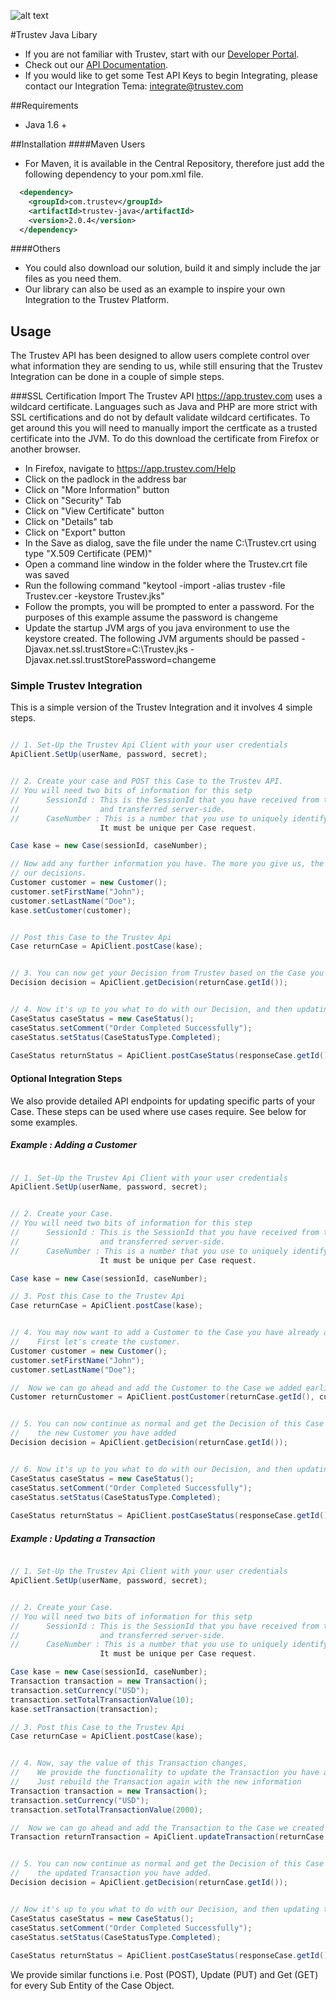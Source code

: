 ![alt text](https://app.trustev.com/assets/img/apple-icon-144.png)

#Trustev Java Libary
- If you are not familiar with Trustev, start with our [Developer Portal](http://www.trustev.com/developers).
- Check out our [API Documentation](http://www.trustev.com/developers#apioverview).
- If you would like to get some Test API Keys to begin Integrating, please contact our Integration Tema: integrate@trustev.com

##Requirements
- Java 1.6 +

##Installation
####Maven Users
- For Maven, it is available in the Central Repository, therefore just add the following dependency to your pom.xml file.
```xml
  <dependency>
	<groupId>com.trustev</groupId>
  	<artifactId>trustev-java</artifactId>
  	<version>2.0.4</version>
  </dependency>
```

####Others
- You could also download our solution, build it and simply include the jar files as you need them.
- Our library can also be used as an example to inspire your own Integration to the Trustev Platform.

## Usage
   The Trustev API has been designed to allow users complete control over what information they are sending to us, while still ensuring that the Trustev Integration can be done in a couple of simple steps.

###SSL Certification Import
The Trustev API https://app.trustev.com uses a wildcard certificate.  Languages such as Java and PHP are more strict with SSL certifications and do not by default validate wildcard certificates.
To get around this you will need to manually import the certficate as a trusted certificate into the JVM.  To do this download the certificate from Firefox or another browser.

- In Firefox, navigate to https://app.trustev.com/Help
- Click on the padlock in the address bar
- Click on "More Information" button
- Click on "Security" Tab
- Click on "View Certificate" button
- Click on "Details" tab
- Click on "Export" button
- In the Save as dialog, save the file under the name C:\Trustev.crt using type "X.509 Certificate (PEM)"
- Open a command line window in the folder where the Trustev.crt file was saved
- Run the following command "keytool -import -alias trustev -file Trustev.cer -keystore Trustev.jks"
- Follow the prompts, you will be prompted to enter a password.  For the purposes of this example assume the password is changeme
- Update the startup JVM args of you java environment to use the keystore created.  The following JVM arguments should be passed -Djavax.net.ssl.trustStore=C:\Trustev.jks -Djavax.net.ssl.trustStorePassword=changeme

### Simple Trustev Integration
This is a simple version of the Trustev Integration and it involves 4 simple steps.

```java

// 1. Set-Up the Trustev Api Client with your user credentials
ApiClient.SetUp(userName, password, secret);


// 2. Create your case and POST this Case to the Trustev API.
// You will need two bits of information for this setp
// 		SessionId : This is the SessionId that you have received from the Trustev JavaScript (Trustev.js)
//					and transferred server-side.
// 		CaseNumber : This is a number that you use to uniquely identify this Case - we recommend using your internal Order Number for the Case Number. 
					It must be unique per Case request.

Case kase = new Case(sessionId, caseNumber);

// Now add any further information you have. The more you give us, the more accurate 
// our decisions.
Customer customer = new Customer();
customer.setFirstName("John");
customer.setLastName("Doe");
kase.setCustomer(customer);


// Post this Case to the Trustev Api
Case returnCase = ApiClient.postCase(kase);


// 3. You can now get your Decision from Trustev based on the Case you have given us
Decision decision = ApiClient.getDecision(returnCase.getId());


// 4. Now it's up to you what to do with our Decision, and then updating the Case Status with what the order outcome was.
CaseStatus caseStatus = new CaseStatus();
caseStatus.setComment("Order Completed Successfully");
caseStatus.setStatus(CaseStatusType.Completed);
       
CaseStatus returnStatus = ApiClient.postCaseStatus(responseCase.getId(), caseStatus);

```

#### Optional Integration Steps
We also provide detailed API endpoints for updating specific parts of your Case. These steps can be used where use cases require. See below for some examples.

##### Example : Adding a Customer

```java

// 1. Set-Up the Trustev Api Client with your user credentials
ApiClient.SetUp(userName, password, secret);


// 2. Create your Case.
// You will need two bits of information for this step
// 		SessionId : This is the SessionId that you have received from the Trustev JavaScript (Trustev.js)
//					and transferred server-side.
// 		CaseNumber : This is a number that you use to uniquely identify this Case - we recommend using your internal Order Number for the Case Number. 
					It must be unique per Case request.

Case kase = new Case(sessionId, caseNumber);

// 3. Post this Case to the Trustev Api
Case returnCase = ApiClient.postCase(kase);


// 4. You may now want to add a Customer to the Case you have already added.
//    First let's create the customer.
Customer customer = new Customer();
customer.setFirstName("John");
customer.setLastName("Doe");

//  Now we can go ahead and add the Customer to the Case we added earlier.
Customer returnCustomer = ApiClient.postCustomer(returnCase.getId(), customer);


// 5. You can now continue as normal and get the Decision of this Case including
//    the new Customer you have added
Decision decision = ApiClient.getDecision(returnCase.getId());


// 6. Now it's up to you what to do with our Decision, and then updating the Case Status with what the order outcome was.
CaseStatus caseStatus = new CaseStatus();
caseStatus.setComment("Order Completed Successfully");
caseStatus.setStatus(CaseStatusType.Completed);
       
CaseStatus returnStatus = ApiClient.postCaseStatus(responseCase.getId(), caseStatus);

```

##### Example : Updating a Transaction

```java

// 1. Set-Up the Trustev Api Client with your user credentials
ApiClient.SetUp(userName, password, secret);


// 2. Create your Case.
// You will need two bits of information for this setp
// 		SessionId : This is the SessionId that you have received from the Trustev JavaScript (Trustev.js)
//					and transferred server-side.
// 		CaseNumber : This is a number that you use to uniquely identify this Case - we recommend using your internal Order Number for the Case Number. 
					It must be unique per Case request.

Case kase = new Case(sessionId, caseNumber);
Transaction transaction = new Transaction();
transaction.setCurrency("USD");
transaction.setTotalTransactionValue(10);
kase.setTransaction(transaction);

// 3. Post this Case to the Trustev Api
Case returnCase = ApiClient.postCase(kase);


// 4. Now, say the value of this Transaction changes,
//	  We provide the functionality to update the Transaction you have already added.
//	  Just rebuild the Transaction again with the new information
Transaction transaction = new Transaction();
transaction.setCurrency("USD");
transaction.setTotalTransactionValue(2000);

//  Now we can go ahead and add the Transaction to the Case we created earlier.
Transaction returnTransaction = ApiClient.updateTransaction(returnCase.getId(), transaction);


// 5. You can now continue as normal and get the Decision of this Case including
//    the updated Transaction you have added.
Decision decision = ApiClient.getDecision(returnCase.getId());


// Now it's up to you what to do with our Decision, and then updating the Case Status with what the order outcome was.
CaseStatus caseStatus = new CaseStatus();
caseStatus.setComment("Order Completed Successfully");
caseStatus.setStatus(CaseStatusType.Completed);
       
CaseStatus returnStatus = ApiClient.postCaseStatus(responseCase.getId(), caseStatus);

```
We provide similar functions i.e. Post (POST), Update (PUT) and Get (GET) for every Sub Entity of the Case Object.